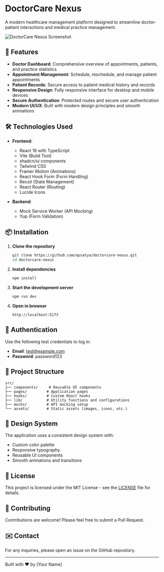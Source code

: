 # DoctorCare Nexus

A modern healthcare management platform designed to streamline doctor-patient interactions and medical practice management.

![DoctorCare Nexus Screenshot](https://via.placeholder.com/1200x600?text=DoctorCare+Nexus+Screenshot)

## 🚀 Features

- **Doctor Dashboard**: Comprehensive overview of appointments, patients, and practice statistics
- **Appointment Management**: Schedule, reschedule, and manage patient appointments
- **Patient Records**: Secure access to patient medical history and records
- **Responsive Design**: Fully responsive interface for desktop and mobile devices
- **Secure Authentication**: Protected routes and secure user authentication
- **Modern UI/UX**: Built with modern design principles and smooth animations

## 🛠️ Technologies Used

- **Frontend**: 
  - React 18 with TypeScript
  - Vite (Build Tool)
  - shadcn/ui components
  - Tailwind CSS
  - Framer Motion (Animations)
  - React Hook Form (Form Handling)
  - Recoil (State Management)
  - React Router (Routing)
  - Lucide Icons

- **Backend**: 
  - Mock Service Worker (API Mocking)
  - Yup (Form Validation)

## 📦 Installation

1. **Clone the repository**
   ```bash
   git clone https://github.com/opsatya/doctorcare-nexus.git
   cd doctorcare-nexus
   ```

2. **Install dependencies**
   ```bash
   npm install
   ```

3. **Start the development server**
   ```bash
   npm run dev
   ```

4. **Open in browser**
   ```
   http://localhost:5173
   ```

## 🔐 Authentication

Use the following test credentials to log in:

- **Email**: test@example.com
- **Password**: password123

## 📂 Project Structure

```
src/
├── components/     # Reusable UI components
├── pages/         # Application pages
├── hooks/         # Custom React hooks
├── lib/           # Utility functions and configurations
├── mocks/         # API mocking setup
└── assets/        # Static assets (images, icons, etc.)
```

## 🎨 Design System

The application uses a consistent design system with:
- Custom color palette
- Responsive typography
- Reusable UI components
- Smooth animations and transitions

## 📝 License

This project is licensed under the MIT License - see the [LICENSE](LICENSE) file for details.

## 🤝 Contributing

Contributions are welcome! Please feel free to submit a Pull Request.

## ✉️ Contact

For any inquiries, please open an issue on the GitHub repository.

---

Built with ❤️ by [Your Name]